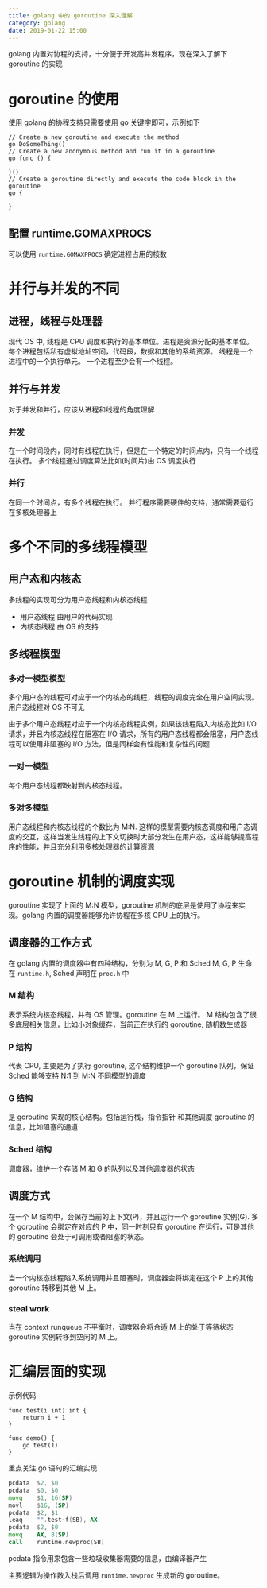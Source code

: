 ```yaml
---
title: golang 中的 goroutine 深入理解
category: golang
date: 2019-01-22 15:00
---
```


golang 内置对协程的支持，十分便于开发高并发程序，现在深入了解下 goroutine 的实现

# goroutine 的使用

使用 golang 的协程支持只需要使用 go 关键字即可，示例如下

```golang
// Create a new goroutine and execute the method
go DoSomeThing()
// Create a new anonymous method and run it in a goroutine
go func () {

}()
// Create a goroutine directly and execute the code block in the goroutine
go {

}
```

## 配置 runtime.GOMAXPROCS

可以使用 `runtime.GOMAXPROCS` 确定进程占用的核数

# 并行与并发的不同

## 进程，线程与处理器

现代 OS 中, 线程是 CPU 调度和执行的基本单位。进程是资源分配的基本单位。
每个进程包括私有虚拟地址空间，代码段，数据和其他的系统资源。
线程是一个进程中的一个执行单元。
一个进程至少会有一个线程。

## 并行与并发

对于并发和并行，应该从进程和线程的角度理解

### 并发

在一个时间段内，同时有线程在执行，但是在一个特定的时间点内，只有一个线程在执行。
多个线程通过调度算法比如(时间片)由 OS 调度执行

### 并行

在同一个时间点，有多个线程在执行。
并行程序需要硬件的支持，通常需要运行在多核处理器上

# 多个不同的多线程模型

## 用户态和内核态

多线程的实现可分为用户态线程和内核态线程

- 用户态线程
  由用户的代码实现
- 内核态线程
  由 OS 的支持

## 多线程模型

### 多对一模型模型

多个用户态的线程可对应于一个内核态的线程，线程的调度完全在用户空间实现。
用户态线程对 OS 不可见

由于多个用户态线程对应于一个内核态线程实例，如果该线程陷入内核态比如 I/O 请求，并且内核态线程在阻塞在 I/O 请求，所有的用户态线程都会阻塞，用户态线程可以使用非阻塞的 I/O 方法，但是同样会有性能和复杂性的问题

### 一对一模型

每个用户态线程都映射到内核态线程。

### 多对多模型

用户态线程和内核态线程的个数比为 M:N.
这样的模型需要内核态调度和用户态调度的交互，这样当发生线程的上下文切换时大部分发生在用户态，这样能够提高程序的性能，并且充分利用多核处理器的计算资源

# goroutine 机制的调度实现

goroutine 实现了上面的 M:N 模型，goroutine 机制的底层是使用了协程来实现。golang 内置的调度器能够允许协程在多核 CPU 上的执行。

## 调度器的工作方式

在 golang 内置的调度器中有四种结构，分别为 M, G, P 和 Sched
M, G, P 生命在 `runtime.h`, Sched 声明在 `proc.h` 中

### M 结构

表示系统内核态线程，并有 OS 管理。goroutine 在 M 上运行。
M 结构包含了很多底层相关信息，比如小对象缓存，当前正在执行的 goroutine, 随机数生成器

### P 结构

代表 CPU, 主要是为了执行 goroutine, 这个结构维护一个 goroutine 队列，保证 Sched 能够支持 N:1 到 M:N 不同模型的调度

### G 结构

是 goroutine 实现的核心结构。包括运行栈，指令指针 和其他调度 goroutine 的信息，比如阻塞的通道

### Sched 结构

调度器，维护一个存储 M 和 G 的队列以及其他调度器的状态

## 调度方式

在一个 M 结构中，会保存当前的上下文(P)，并且运行一个 goroutine 实例(G).
多个 goroutine 会绑定在对应的 P 中，同一时刻只有 goroutine 在运行，可是其他的 goroutine 会处于可调用或者阻塞的状态。

### 系统调用

当一个内核态线程陷入系统调用并且阻塞时，调度器会将绑定在这个 P 上的其他 goroutine 转移到其他 M 上。

### steal work

当在 context runqueue 不平衡时，调度器会将合适 M 上的处于等待状态 goroutine 实例转移到空闲的 M 上。

# 汇编层面的实现

示例代码

```golang
func test(i int) int {
    return i + 1
}

func demo() {
    go test(1)
}
```

重点关注 go 语句的汇编实现

```asm
pcdata  $2, $0
pcdata  $0, $0
movq    $1, 16(SP)
movl    $16, (SP)
pcdata  $2, $1
leaq    "".test·f(SB), AX
pcdata  $2, $0
movq    AX, 8(SP)
call    runtime.newproc(SB)
```

pcdata 指令用来包含一些垃圾收集器需要的信息，由编译器产生

主要逻辑为操作数入栈后调用 `runtime.newproc` 生成新的 goroutine。
